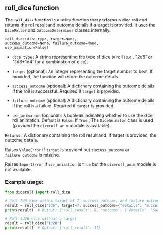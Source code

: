 ## roll_dice function

The <code style="color : name_color">**roll_dice**</code> function is a utility function that performs a dice roll and returns the roll result and outcome details if a target is provided.
 It uses the <code style="color : name_color">DiceRoller</code> and <code style="color : name_color">OutcomeDeterminer</code> classes internally.

 <code style="color : name_color">roll_dice(dice_type, target=None, success_outcome=None, failure_outcome=None, use_animation=False)</code>

* <code style="color : name_color">dice_type</code> : A string representing the type of dice to roll (e.g., "2d6" or "3d8+1d4" for a combination of dice).
* <code style="color : name_color">target</code> (optional): An integer representing the target number to beat. If provided, the function will return the outcome details.
* <code style="color : name_color">success_outcome</code> (optional): A dictionary containing the outcome details if the roll is successful. Required if <code style="color : name_color">target</code> is provided.
* <code style="color : name_color">failure_outcome</code> (optional): A dictionary containing the outcome details if the roll is a failure. Required if <code style="color : name_color">target</code> is provided.
  
* <code style="color : name_color">use_animation</code>  (optional): A boolean indicating whether to use the dice roll animation. 
Default is <code style="color : name_color">False</code>.
If <code style="color : name_color">True</code> , The <code style="color : name_color">DiceAnimator</code> class is used (provided the <code style="color : name_color">diceroll_anim</code> module is available).

<code style="color : name_color">Returns</code> : A dictionary containing the roll result and, if target is provided, the outcome details.

Raises <code style="color : name_color">ValueError</code> if <code style="color : name_color">target</code> is provided but <code style="color : name_color">success_outcome</code> or <code style="color : name_color">failure_outcome</code> is missing.

Raises <code style="color : name_color">ImportError</code> if <code style="color : name_color">use_animation</code> is <code style="color : name_color">True</code> but the <code style="color : name_color">diceroll_anim</code> module is not available.

### Example usage:

```python
from diceroll import roll_dice

# Roll 2d6 dice with a target of 7, success outcome, and failure outcome
result = roll_dice("2d6", target=7, success_outcome={"details": "Success!"}, failure_outcome={"details": "Failure."})
print(result)  # Output: {'roll_result': 8, 'outcome': {'details': 'Success!', 'roll_result': 8}}

# Roll 1d20 dice without a target
result = roll_dice("1d20")
print(result)  # Output: {'roll_result': 15}
```
